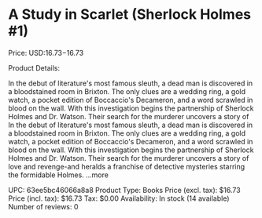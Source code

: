 # A Study in Scarlet (Sherlock Holmes #1)

Price: USD:$16.73-$16.73

Product Details:

In the debut of literature's most famous sleuth, a dead man is discovered in a bloodstained room in Brixton. The only clues are a wedding ring, a gold watch, a pocket edition of Boccaccio's Decameron, and a word scrawled in blood on the wall. With this investigation begins the partnership of Sherlock Holmes and Dr. Watson. Their search for the murderer uncovers a story of In the debut of literature's most famous sleuth, a dead man is discovered in a bloodstained room in Brixton. The only clues are a wedding ring, a gold watch, a pocket edition of Boccaccio's Decameron, and a word scrawled in blood on the wall. With this investigation begins the partnership of Sherlock Holmes and Dr. Watson. Their search for the murderer uncovers a story of love and revenge-and heralds a franchise of detective mysteries starring the formidable Holmes. ...more

UPC: 63ee5bc46066a8a8
Product Type: Books
Price (excl. tax): $16.73
Price (incl. tax): $16.73
Tax: $0.00
Availability: In stock (14 available)
Number of reviews: 0